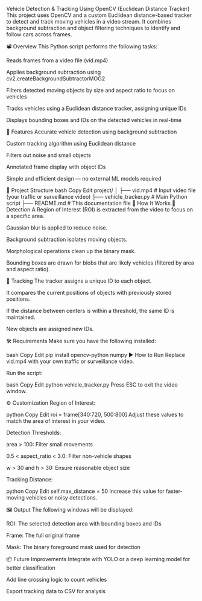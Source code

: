 Vehicle Detection & Tracking Using OpenCV (Euclidean Distance Tracker)
This project uses OpenCV and a custom Euclidean distance-based tracker to detect and track moving vehicles in a video stream. It combines background subtraction and object filtering techniques to identify and follow cars across frames.

📽️ Overview
This Python script performs the following tasks:

Reads frames from a video file (vid.mp4)

Applies background subtraction using cv2.createBackgroundSubtractorMOG2

Filters detected moving objects by size and aspect ratio to focus on vehicles

Tracks vehicles using a Euclidean distance tracker, assigning unique IDs

Displays bounding boxes and IDs on the detected vehicles in real-time

🎯 Features
Accurate vehicle detection using background subtraction

Custom tracking algorithm using Euclidean distance

Filters out noise and small objects

Annotated frame display with object IDs

Simple and efficient design — no external ML models required

📂 Project Structure
bash
Copy
Edit
project/
│
├── vid.mp4               # Input video file (your traffic or surveillance video)
├── vehicle_tracker.py    # Main Python script
├── README.md             # This documentation file
🧠 How It Works
🔹 Detection
A Region of Interest (ROI) is extracted from the video to focus on a specific area.

Gaussian blur is applied to reduce noise.

Background subtraction isolates moving objects.

Morphological operations clean up the binary mask.

Bounding boxes are drawn for blobs that are likely vehicles (filtered by area and aspect ratio).

🔹 Tracking
The tracker assigns a unique ID to each object.

It compares the current positions of objects with previously stored positions.

If the distance between centers is within a threshold, the same ID is maintained.

New objects are assigned new IDs.

🛠️ Requirements
Make sure you have the following installed:

bash
Copy
Edit
pip install opencv-python numpy
▶️ How to Run
Replace vid.mp4 with your own traffic or surveillance video.

Run the script:

bash
Copy
Edit
python vehicle_tracker.py
Press ESC to exit the video window.

⚙️ Customization
Region of Interest:

python
Copy
Edit
roi = frame[340:720, 500:800]
Adjust these values to match the area of interest in your video.

Detection Thresholds:

area > 100: Filter small movements

0.5 < aspect_ratio < 3.0: Filter non-vehicle shapes

w > 30 and h > 30: Ensure reasonable object size

Tracking Distance:

python
Copy
Edit
self.max_distance = 50
Increase this value for faster-moving vehicles or noisy detections.

🖼️ Output
The following windows will be displayed:

ROI: The selected detection area with bounding boxes and IDs

Frame: The full original frame

Mask: The binary foreground mask used for detection

📦 Future Improvements
Integrate with YOLO or a deep learning model for better classification

Add line crossing logic to count vehicles

Export tracking data to CSV for analysis


